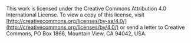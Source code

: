 This work is licensed under the Creative Commons Attribution 4.0 International License. 
To view a copy of this license, visit 
[http://creativecommons.org/licenses/by-sa/4.0/](http://creativecommons.org/licenses/by/4.0/) or 
send a letter to Creative Commons, PO Box 1866, Mountain View, CA 94042, USA.
